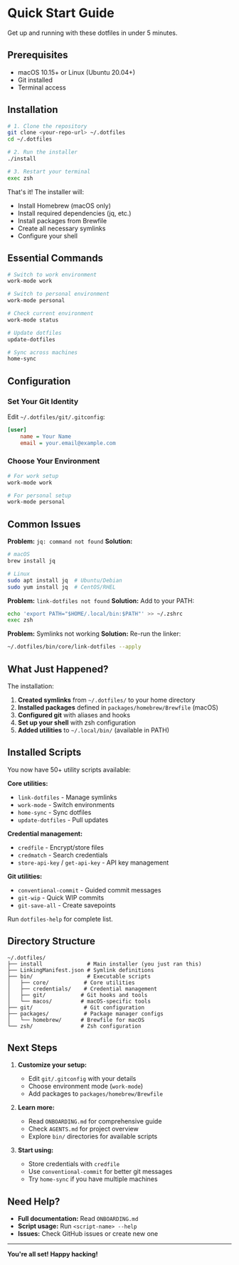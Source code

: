 # Quick Start Guide

Get up and running with these dotfiles in under 5 minutes.

## Prerequisites

- macOS 10.15+ or Linux (Ubuntu 20.04+)
- Git installed
- Terminal access

## Installation

```bash
# 1. Clone the repository
git clone <your-repo-url> ~/.dotfiles
cd ~/.dotfiles

# 2. Run the installer
./install

# 3. Restart your terminal
exec zsh
```

That's it! The installer will:
- Install Homebrew (macOS only)
- Install required dependencies (jq, etc.)
- Install packages from Brewfile
- Create all necessary symlinks
- Configure your shell

## Essential Commands

```bash
# Switch to work environment
work-mode work

# Switch to personal environment
work-mode personal

# Check current environment
work-mode status

# Update dotfiles
update-dotfiles

# Sync across machines
home-sync
```

## Configuration

### Set Your Git Identity

Edit `~/.dotfiles/git/.gitconfig`:

```ini
[user]
    name = Your Name
    email = your.email@example.com
```

### Choose Your Environment

```bash
# For work setup
work-mode work

# For personal setup
work-mode personal
```

## Common Issues

**Problem:** `jq: command not found`
**Solution:**
```bash
# macOS
brew install jq

# Linux
sudo apt install jq  # Ubuntu/Debian
sudo yum install jq  # CentOS/RHEL
```

**Problem:** `link-dotfiles not found`
**Solution:** Add to your PATH:
```bash
echo 'export PATH="$HOME/.local/bin:$PATH"' >> ~/.zshrc
exec zsh
```

**Problem:** Symlinks not working
**Solution:** Re-run the linker:
```bash
~/.dotfiles/bin/core/link-dotfiles --apply
```

## What Just Happened?

The installation:

1. **Created symlinks** from `~/.dotfiles/` to your home directory
2. **Installed packages** defined in `packages/homebrew/Brewfile` (macOS)
3. **Configured git** with aliases and hooks
4. **Set up your shell** with zsh configuration
5. **Added utilities** to `~/.local/bin/` (available in PATH)

## Installed Scripts

You now have 50+ utility scripts available:

**Core utilities:**
- `link-dotfiles` - Manage symlinks
- `work-mode` - Switch environments
- `home-sync` - Sync dotfiles
- `update-dotfiles` - Pull updates

**Credential management:**
- `credfile` - Encrypt/store files
- `credmatch` - Search credentials
- `store-api-key` / `get-api-key` - API key management

**Git utilities:**
- `conventional-commit` - Guided commit messages
- `git-wip` - Quick WIP commits
- `git-save-all` - Create savepoints

Run `dotfiles-help` for complete list.

## Directory Structure

```
~/.dotfiles/
├── install              # Main installer (you just ran this)
├── LinkingManifest.json # Symlink definitions
├── bin/                 # Executable scripts
│   ├── core/           # Core utilities
│   ├── credentials/    # Credential management
│   ├── git/           # Git hooks and tools
│   └── macos/         # macOS-specific tools
├── git/                # Git configuration
├── packages/           # Package manager configs
│   └── homebrew/      # Brewfile for macOS
└── zsh/               # Zsh configuration
```

## Next Steps

1. **Customize your setup:**
   - Edit `git/.gitconfig` with your details
   - Choose environment mode (`work-mode`)
   - Add packages to `packages/homebrew/Brewfile`

2. **Learn more:**
   - Read `ONBOARDING.md` for comprehensive guide
   - Check `AGENTS.md` for project overview
   - Explore `bin/` directories for available scripts

3. **Start using:**
   - Store credentials with `credfile`
   - Use `conventional-commit` for better git messages
   - Try `home-sync` if you have multiple machines

## Need Help?

- **Full documentation:** Read `ONBOARDING.md`
- **Script usage:** Run `<script-name> --help`
- **Issues:** Check GitHub issues or create new one

---

**You're all set! Happy hacking!**
